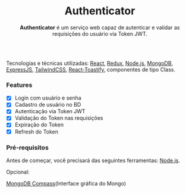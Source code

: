 <h1 align="center">Authenticator</h1>

<p align="center"><strong>Authenticator</strong> é um serviço web capaz de autenticar e validar as requisições do usuário via Token JWT.</p>

</br></br>

Tecnologias e técnicas utilizadas: [React](https://pt-br.reactjs.org/), [Redux](https://redux.js.org/), [Node.js](https://nodejs.org/en/), [MongoDB](https://www.mongodb.com/), [ExpressJS](https://expressjs.com/), [TailwindCSS](https://tailwindcss.com/), [React-Toastify](https://npm.io/package/react-toastify), componentes de tipo Class.

### Features

- [x] Login com usuário e senha
- [x] Cadastro de usuário no BD
- [x] Autenticação via Token JWT
- [x] Validação do Token nas requisições
- [x] Expiração do Token
- [x] Refresh do Token

### Pré-requisitos

Antes de começar, você precisará das seguintes ferramentas:
[Node.js](https://nodejs.org/en/). 

Opcional:

[MongoDB Compass](https://www.mongodb.com/pt-br/products/compass)(Interface gráfica do Mongo)




